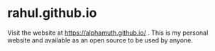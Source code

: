 # rahul.github.io
Visit the website at https://alphamuth.github.io/   . This is my personal website  and available as an open source to be used by anyone.
